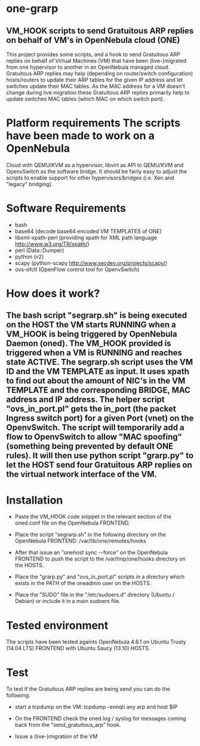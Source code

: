 one-grarp
=========

## VM_HOOK scripts to send Gratuitous ARP replies on behalf of VM's in OpenNebula cloud (ONE)

This project provides some scripts, and a hook to send Gratuitous ARP replies
on behalf of Virtual Machines (VM) that have been (live-)migrated from one
hypervisor to another in an OpenNebula managed cloud. Gratuitous ARP replies
may help (depending on router/switch configuration) hosts/routers to update
their ARP tables for the given IP address and let switches update their MAC
tables. As the MAC address for a VM doesn't change during live migration these
Gratuitous ARP replies primarily help to update switches MAC tables (which MAC
on which switch port).

# Platform requirements The scripts have been made to work on a OpenNebula
Cloud with QEMU/KVM as a hypervisor, libvirt as API to QEMU/KVM and OpenvSwitch
as the software bridge.  It should be fairly easy to adjust the scripts to
enable support for other hypervisors/bridges (i.e. Xen and "legacy" bridging).

# Software Requirements
- bash
- base64 (decode base64 encoded VM TEMPLATES of ONE)
- libxml-xpath-perl (providing xpath for XML path language
  http://www.w3.org/TR/xpath/)
- perl (Data::Dumper)
- python (v2)
- scapy (python-scapy http://www.secdev.org/projects/scapy/)
- ovs-ofctl (OpenFlow control tool for OpenvSwitch)

# How does it work?
The bash script "segrarp.sh" is being executed on the HOST the VM starts
RUNNING when a VM_HOOK is being triggered by OpenNebula Daemon (oned). The
VM_HOOK provided is triggered when a VM is RUNNING and reaches state ACTIVE.
The segrarp.sh script uses the VM ID and the VM TEMPLATE as input. It uses
xpath to find out about the amount of NIC's in the VM TEMPLATE and the
corresponding BRIDGE, MAC address and IP address. The helper script
"ovs_in_port.pl" gets the in_port (the packet Ingress switch port) for a given
Port (vnet) on the OpenvSwitch. The script will temporarily add a flow to
OpenvSwitch to allow "MAC spoofing" (something being prevented by default ONE
rules). It will then use python script "grarp.py" to let the HOST send four
Gratuitous ARP replies on the virtual network interface of the VM.
-
# Installation
* Paste the VM_HOOK code snippet in the relevant section of the oned.conf file on
the OpenNebula FRONTEND.
* Place the script "segrarp.sh" in the following directory on the OpenNebula
FRONTEND: /var/lib/one/remotes/hooks

* After that issue an "onehost sync --force" on the OpenNebula FRONTEND to push
the script to the /var/tmp/one/hooks directory on the HOSTS.

* Place the "grarp.py" and "ovs_in_port.pl" scripts in a directory which exists
in the PATH of the oneadmin user on the HOSTS.

* Place the "SUDO" file in the "/etc/sudoers.d" directory (Ubuntu / Debian) or
  include it in a main sudoers file.

# Tested environment
The scripts have been tested againts OpenNebula 4.6.1 on Ubuntu Trusty (14.04
LTS) FRONTEND with Ubuntu Saucy (13.10) HOSTS.

# Test
To test if the Gratuitous ARP replies are being send you can do the following:
* start a tcpdump on the VM:
 tcpdump -ennqti any arp and host $IP

* On the FRONTEND check the oned.log / syslog for messages coming back from the
"send_gratuitous_arp" hook.

* Issue a (live-)migration of the VM
